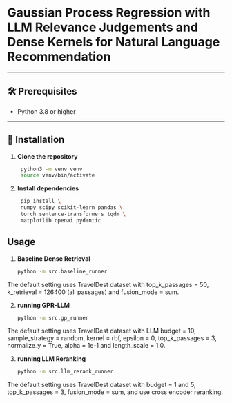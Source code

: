 # Gaussian Process Regression with LLM Relevance Judgements and Dense Kernels for Natural Language Recommendation
---

## 🛠 Prerequisites

- Python 3.8 or higher  
---

## 🔧 Installation

1. **Clone the repository**  
   ```bash
    python3 -m venv venv
    source venv/bin/activate

2. **Install dependencies**
   ```bash
    pip install \
    numpy scipy scikit-learn pandas \
    torch sentence-transformers tqdm \
    matplotlib openai pydantic

## Usage
1. **Baseline Dense Retrieval**
    ```bash
    python -m src.baseline_runner

The default setting uses TravelDest dataset with top_k_passages = 50, k_retrieval = 126400 (all passages) and fusion_mode = sum.

2. **running GPR-LLM** 
    ```bash
    python -m src.gp_runner

The default setting uses TravelDest dataset with LLM budget = 10, sample_strategy = random, kernel = rbf, epsilon = 0, top_k_passages = 3, normalize_y = True, alpha = 1e-1 and length_scale = 1.0.

3. **running LLM Reranking**
    ```bash
    python -m src.llm_rerank_runner

The default setting uses TravelDest dataset with budget = 1 and 5, top_k_passages = 3, fusion_mode = sum, and use cross encoder reranking.